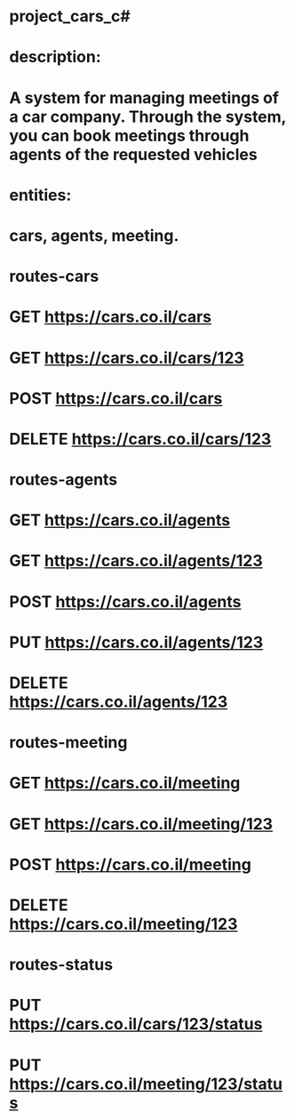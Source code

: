 # project_cars_c#

# description: 
# A system for managing meetings of a car company. Through the system, you can book meetings through agents of the requested vehicles

# entities:
# cars, agents, meeting.

# routes-cars
# GET https://cars.co.il/cars
# GET https://cars.co.il/cars/123
# POST https://cars.co.il/cars
# DELETE https://cars.co.il/cars/123

# routes-agents
# GET https://cars.co.il/agents
# GET https://cars.co.il/agents/123
# POST https://cars.co.il/agents
# PUT https://cars.co.il/agents/123
# DELETE https://cars.co.il/agents/123

# routes-meeting
# GET https://cars.co.il/meeting
# GET https://cars.co.il/meeting/123
# POST https://cars.co.il/meeting
# DELETE https://cars.co.il/meeting/123

# routes-status
# PUT https://cars.co.il/cars/123/status
# PUT https://cars.co.il/meeting/123/status
